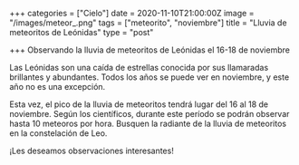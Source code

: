 +++
categories = ["Cielo"]
date = 2020-11-10T21:00:00Z
image = "/images/meteor_.png"
tags = ["meteorito", "noviembre"]
title = "Lluvia de meteoritos de Leónidas"
type = "post"

+++
Observando la lluvia de meteoritos de Leónidas el 16-18 de noviembre   
  
Las Leónidas son una caída de estrellas conocida por sus llamaradas brillantes y abundantes. Todos los años se puede ver en noviembre, y este año no es una excepción.  
  
Esta vez, el pico de la lluvia de meteoritos tendrá lugar del 16 al 18 de noviembre. Según los científicos, durante este período se podrán observar hasta 10 meteoros por hora. Busquen la radiante de la lluvia de meteoritos en la constelación de Leo.  
  
¡Les deseamos observaciones interesantes!